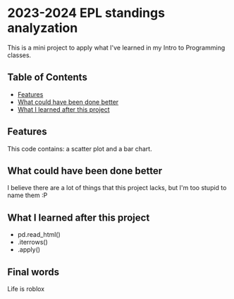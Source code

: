 # 2023-2024 EPL standings analyzation
This is a mini project to apply what I've learned in my Intro to Programming classes.
## Table of Contents
- [Features](#Features)
- [What could have been done better](#What-could-have-been-done-better)
- [What I learned after this project](#What-I-learned-after-this-project)
## Features
This code contains: a scatter plot and a bar chart. 

## What could have been done better
I believe there are a lot of things that this project lacks, but I'm too stupid to name them :P

## What I learned after this project
- pd.read_html()
- .iterrows()
- .apply()

## Final words
Life is roblox
